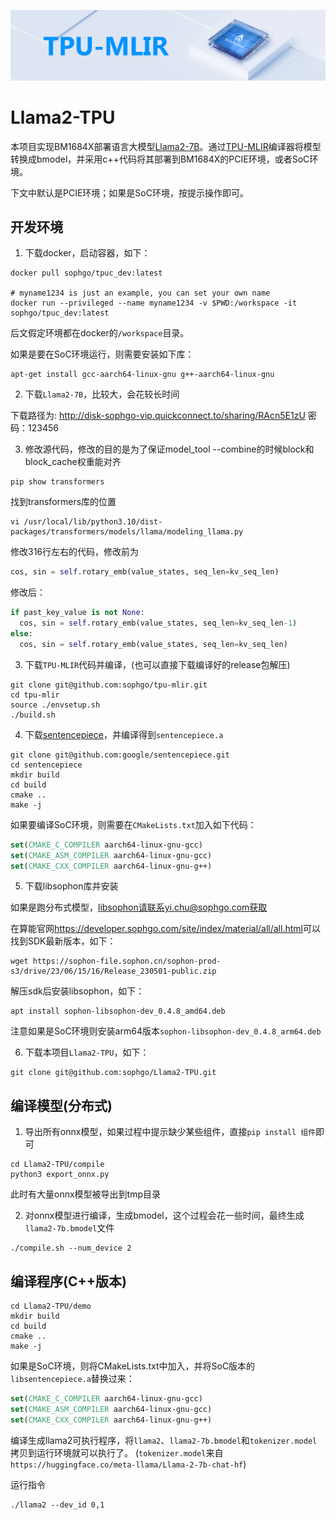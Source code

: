 ![](./assets/sophgo_chip.png)

# Llama2-TPU

本项目实现BM1684X部署语言大模型[Llama2-7B](https://huggingface.co/meta-llama/Llama-2-7b-chat-hf)。通过[TPU-MLIR](https://github.com/sophgo/tpu-mlir)编译器将模型转换成bmodel，并采用c++代码将其部署到BM1684X的PCIE环境，或者SoC环境。

下文中默认是PCIE环境；如果是SoC环境，按提示操作即可。


## 开发环境


1. 下载docker，启动容器，如下：

``` shell
docker pull sophgo/tpuc_dev:latest

# myname1234 is just an example, you can set your own name
docker run --privileged --name myname1234 -v $PWD:/workspace -it sophgo/tpuc_dev:latest
```
后文假定环境都在docker的`/workspace`目录。

如果是要在SoC环境运行，则需要安装如下库：

``` shell
apt-get install gcc-aarch64-linux-gnu g++-aarch64-linux-gnu
```

2. 下载`Llama2-7B`，比较大，会花较长时间

下载路径为: http://disk-sophgo-vip.quickconnect.to/sharing/RAcn5E1zU 密码：123456

3. 修改源代码，修改的目的是为了保证model\_tool --combine的时候block和block\_cache权重能对齐

```shell
pip show transformers
```

找到transformers库的位置

```shell
vi /usr/local/lib/python3.10/dist-packages/transformers/models/llama/modeling_llama.py
```

修改316行左右的代码，修改前为

```python
cos, sin = self.rotary_emb(value_states, seq_len=kv_seq_len)
```

修改后：

```python
if past_key_value is not None:
  cos, sin = self.rotary_emb(value_states, seq_len=kv_seq_len-1)
else:
  cos, sin = self.rotary_emb(value_states, seq_len=kv_seq_len)
```

3. 下载`TPU-MLIR`代码并编译，(也可以直接下载编译好的release包解压)

``` shell
git clone git@github.com:sophgo/tpu-mlir.git
cd tpu-mlir
source ./envsetup.sh
./build.sh
```

4. 下载[sentencepiece](https://github.com/google/sentencepiece)，并编译得到`sentencepiece.a`

```shell
git clone git@github.com:google/sentencepiece.git
cd sentencepiece
mkdir build
cd build
cmake ..
make -j
```

如果要编译SoC环境，则需要在`CMakeLists.txt`加入如下代码：

```cmake
set(CMAKE_C_COMPILER aarch64-linux-gnu-gcc)
set(CMAKE_ASM_COMPILER aarch64-linux-gnu-gcc)
set(CMAKE_CXX_COMPILER aarch64-linux-gnu-g++)
```

5. 下载libsophon库并安装

如果是跑分布式模型，libsophon请联系yi.chu@sophgo.com获取

在算能官网<https://developer.sophgo.com/site/index/material/all/all.html>可以找到SDK最新版本，如下：

```shell
wget https://sophon-file.sophon.cn/sophon-prod-s3/drive/23/06/15/16/Release_230501-public.zip
```
解压sdk后安装libsophon，如下：

```shell
apt install sophon-libsophon-dev_0.4.8_amd64.deb
```

注意如果是SoC环境则安装arm64版本`sophon-libsophon-dev_0.4.8_arm64.deb`

6. 下载本项目`Llama2-TPU`，如下：

``` shell
git clone git@github.com:sophgo/Llama2-TPU.git
```

## 编译模型(分布式)

1. 导出所有onnx模型，如果过程中提示缺少某些组件，直接`pip install 组件`即可

``` shell
cd Llama2-TPU/compile
python3 export_onnx.py
```
此时有大量onnx模型被导出到tmp目录

2. 对onnx模型进行编译，生成bmodel，这个过程会花一些时间，最终生成`llama2-7b.bmodel`文件

```shell
./compile.sh --num_device 2
```

## 编译程序(C++版本)

```shell
cd Llama2-TPU/demo
mkdir build
cd build
cmake ..
make -j
```

如果是SoC环境，则将CMakeLists.txt中加入，并将SoC版本的`libsentencepiece.a`替换过来：

```cmake
set(CMAKE_C_COMPILER aarch64-linux-gnu-gcc)
set(CMAKE_ASM_COMPILER aarch64-linux-gnu-gcc)
set(CMAKE_CXX_COMPILER aarch64-linux-gnu-g++)
```

编译生成llama2可执行程序，将`llama2`、`llama2-7b.bmodel`和`tokenizer.model`拷贝到运行环境就可以执行了。
(`tokenizer.model`来自`https://huggingface.co/meta-llama/Llama-2-7b-chat-hf`)

运行指令
```shell
./llama2 --dev_id 0,1
```

